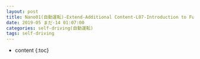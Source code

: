 ```yaml
---
layout: post
title: Nano01(自動運転)-Extend-Additional Content-L07-Introduction to Functional Safety
date: 2019-05 まだ-14 01:07:00
categories: self-driving(自動運転)
tags: self-driving
---
```

* content
{:toc}

